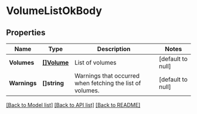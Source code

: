 # VolumeListOkBody

## Properties
Name | Type | Description | Notes
------------ | ------------- | ------------- | -------------
**Volumes** | [**[]Volume**](Volume.md) | List of volumes | [default to null]
**Warnings** | **[]string** | Warnings that occurred when fetching the list of volumes. | [default to null]

[[Back to Model list]](../README.md#documentation-for-models) [[Back to API list]](../README.md#documentation-for-api-endpoints) [[Back to README]](../README.md)

